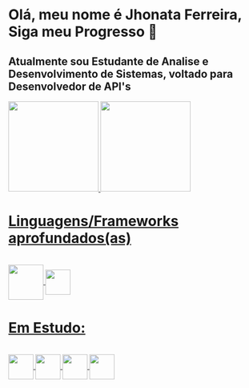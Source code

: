 # Olá, meu nome é Jhonata Ferreira, Siga meu Progresso  👋
## Atualmente sou Estudante de Analise e Desenvolvimento de Sistemas, voltado para Desenvolvedor de API's 
<div>
  
<a href="https://github.com/OpDevInit">
<img loading="lazy" height="180em" src="https://github-readme-stats.vercel.app/api/top-langs/?username=OpDevInit&layout=compact&langs_count=7&theme=dracula"/>
<img loading="lazy" height="180em" src="https://github-readme-stats.vercel.app/api?username=OpDevInit&show_icons=true&theme=dracula&include_all_commits=false&count_private=true"/>              
</div>

# Linguagens/Frameworks aprofundados(as)
<div style="display: inline_block"><br>
 <img align="center" img loading="lazy" src="https://cdn.jsdelivr.net/gh/devicons/devicon@latest/icons/java/java-original-wordmark.svg" width="70" height="70"/>
 <img align="center" img loading="lazy" src="https://cdn.jsdelivr.net/gh/devicons/devicon@latest/icons/spring/spring-original.svg" width="50" height="50"/>
</div>

# Em Estudo:
<div style="display: inline_block"><br>
 <img align="center" img loading="lazy" src="https://cdn.jsdelivr.net/gh/devicons/devicon@latest/icons/postgresql/postgresql-original.svg" width="50" height="50"/>
 <img align="center" img loading="lazy" src="https://cdn.jsdelivr.net/gh/devicons/devicon@latest/icons/html5/html5-original.svg" width="50" height="50"/>
 <img align="center" img loading="lazy" src="https://cdn.jsdelivr.net/gh/devicons/devicon@latest/icons/javascript/javascript-original.svg" width="50" height="50"/>
 <img align="center" img loading="lazy" src="https://cdn.jsdelivr.net/gh/devicons/devicon@latest/icons/css3/css3-original.svg" width="50" height="50"/>
</div>
